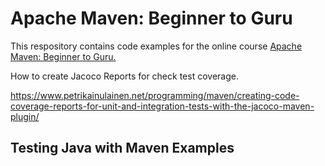 # Apache Maven: Beginner to Guru

This respository contains code examples for the online course [Apache Maven: Beginner to Guru.](https://www.udemy.com/draft/2043700/?couponCode=GITHUB_REPO)

How to create Jacoco Reports for check test coverage.

https://www.petrikainulainen.net/programming/maven/creating-code-coverage-reports-for-unit-and-integration-tests-with-the-jacoco-maven-plugin/


## Testing Java with Maven Examples
